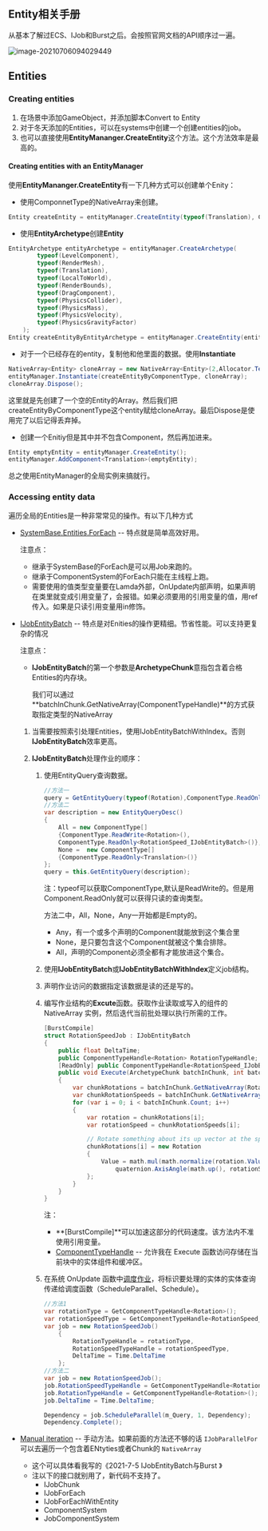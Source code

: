 ## Entity相关手册

从基本了解过ECS、IJob和Burst之后。会按照官网文档的API顺序过一遍。

![image-20210706094029449](C:\Users\lovel\AppData\Roaming\Typora\typora-user-images\image-20210706094029449.png)

## Entities

### Creating entities

1. 在场景中添加GameObject，并添加脚本Convert to Entity
2. 对于冬天添加的Entities，可以在systems中创建一个创建entities的job。
3. 也可以直接使用**EntityMananger.CreateEntity**这个方法。这个方法效率是最高的。

#### Creating entities with an EntityManager

使用**EntityMananger.CreateEntity**有一下几种方式可以创建单个Enity：

- 使用ComponnetType的NativeArray来创建。

```csharp
Entity createEntity = entityManager.CreateEntity(typeof(Translation), ComponentType.ReadOnly<Rotation>(), typeof(DragComponent));
```

- 使用**EntityArchetype**创建**Entity**

```csharp
EntityArchetype entityArchetype = entityManager.CreateArchetype(
        typeof(LevelComponent),
        typeof(RenderMesh),
        typeof(Translation),
        typeof(LocalToWorld),
        typeof(RenderBounds),
        typeof(DragComponent),
        typeof(PhysicsCollider),
        typeof(PhysicsMass),
        typeof(PhysicsVelocity),
        typeof(PhysicsGravityFactor)
    );
Entity createEntityByEntityArchetype = entityManager.CreateEntity(entityArchetype);
```

- 对于一个已经存在的entity，复制他和他里面的数据。使用**Instantiate**

```csharp
NativeArray<Entity> cloneArray = new NativeArray<Entity>(2,Allocator.Temp);
entityManager.Instantiate(createEntityByComponentType, cloneArray);
cloneArray.Dispose();
```

这里就是先创建了一个空的Entity的Array。然后我们把createEntityByComponentType这个entity赋给cloneArray。最后Dispose是使用完了以后记得丢弃掉。

- 创建一个Enitiy但是其中并不包含Component，然后再加进来。

```csharp
Entity emptyEntity = entityManager.CreateEntity();
entityManager.AddComponent<Translation>(emptyEntity);
```

总之使用EntityManager的全局实例来搞就行。

### Accessing entity data

遍历全局的Entities是一种非常常见的操作。有以下几种方式

- [SystemBase.Entities.ForEach](https://docs.unity3d.com/Packages/com.unity.entities@0.17/manual/entities_job_foreach.html) -- 特点就是简单高效好用。

  注意点：

  - 继承于SystemBase的ForEach是可以用Job来跑的。
  - 继承于ComponentSystem的ForEach只能在主线程上跑。
  - 需要使用的值类型变量要在Lamda外部，OnUpdate内部声明，如果声明在类里就变成引用变量了，会报错。如果必须要用的引用变量的值，用ref传入。如果是只读引用变量用in修饰。

- [IJobEntityBatch](https://docs.unity3d.com/Packages/com.unity.entities@0.17/manual/ecs_ijobentitybatch.html) -- 特点是对Enities的操作更精细。节省性能。可以支持更复杂的情况

  注意点：

  - **IJobEntityBatch**的第一个参数是**ArchetypeChunk**意指包含着合格Entities的内存块。

    我们可以通过**batchInChunk.GetNativeArray(ComponentTypeHandle)**的方式获取指定类型的NativeArray

  1. 当需要按照索引处理Entities，使用IJobEntityBatchWithIndex。否则**IJobEntityBatch**效率更高。

  2. **IJobEntityBatch**处理作业的顺序：

     1. 使用EntityQuery查询数据。

        ```csharp
        //方法一
        query = GetEntityQuery(typeof(Rotation),ComponentType.ReadOnly<RotationSpeed_IJobEntityBatch>(),ComponentType.Exclude<Translation>());
        //方法二
        var description = new EntityQueryDesc()
        {
        	All = new ComponentType[]
        	{ComponentType.ReadWrite<Rotation>(),
        	ComponentType.ReadOnly<RotationSpeed_IJobEntityBatch>()},
            None =  new ComponentType[]
            {ComponentType.ReadOnly<Translation>()}
        };
        query = this.GetEntityQuery(description);
        ```

        注：typeof可以获取ComponentType,默认是ReadWrite的。但是用Component.ReadOnly就可以获得只读的查询类型。

        方法二中，All，None，Any一开始都是Empty的。

        - Any，有一个或多个声明的Component就能放到这个集合里
        - None，是只要包含这个Component就被这个集合排除。
        - All，声明的Component必须全都有才能放进这个集合。

     2. 使用**IJobEntityBatch**或**IJobEntityBatchWithIndex**定义job结构。

     3. 声明作业访问的数据指定该数据是读的还是写的。

     4. 编写作业结构的**Excute**函数。获取作业读取或写入的组件的 NativeArray 实例，然后迭代当前批处理以执行所需的工作。

        ```csharp
        [BurstCompile]
        struct RotationSpeedJob : IJobEntityBatch
        {
            public float DeltaTime;
            public ComponentTypeHandle<Rotation> RotationTypeHandle;
            [ReadOnly] public ComponentTypeHandle<RotationSpeed_IJobEntityBatch> RotationSpeedTypeHandle;
            public void Execute(ArchetypeChunk batchInChunk, int batchIndex)
            {
                var chunkRotations = batchInChunk.GetNativeArray(RotationTypeHandle);
                var chunkRotationSpeeds = batchInChunk.GetNativeArray(RotationSpeedTypeHandle);
                for (var i = 0; i < batchInChunk.Count; i++)
                {
                    var rotation = chunkRotations[i];
                    var rotationSpeed = chunkRotationSpeeds[i];
        
                    // Rotate something about its up vector at the speed given by RotationSpeed_IJobChunk.
                    chunkRotations[i] = new Rotation
                    {
                        Value = math.mul(math.normalize(rotation.Value),
                            quaternion.AxisAngle(math.up(), rotationSpeed.RadiansPerSecond * DeltaTime))
                    };
                }
            }
        }
        ```

        注：

        - **[BurstCompile]**可以加速这部分的代码速度。该方法内不准使用引用变量。
        - [ComponentTypeHandle](https://docs.unity3d.com/Packages/com.unity.entities@0.17/api/Unity.Entities.ComponentTypeHandle-1.html) -- 允许我在 Execute 函数访问存储在当前块中的实体组件和缓冲区。

     5. 在系统 OnUpdate 函数中[调度作业](https://docs.unity3d.com/Packages/com.unity.entities@0.17/manual/ecs_ijobentitybatch.html#schedule-the-job)，将标识要处理的实体的实体查询传递给调度函数（ScheduleParallel、Schedule）。

        ```csharp
        //方法1
        var rotationType = GetComponentTypeHandle<Rotation>();
        var rotationSpeedType = GetComponentTypeHandle<RotationSpeed_IJobEntityBatch>(true);
        var job = new RotationSpeedJob()
            {
                RotationTypeHandle = rotationType,
                RotationSpeedTypeHandle = rotationSpeedType,
                DeltaTime = Time.DeltaTime
        	};
        //方法二
        var job = new RotationSpeedJob();
        job.RotationSpeedTypeHandle = GetComponentTypeHandle<RotationSpeed_IJobEntityBatch>(false);
        job.RotationTypeHandle = GetComponentTypeHandle<Rotation>();
        job.DeltaTime = Time.DeltaTime;
        
        Dependency = job.ScheduleParallel(m_Query, 1, Dependency);
        Dependency.Complete();
        ```

- [Manual iteration](https://docs.unity3d.com/Packages/com.unity.entities@0.17/manual/manual_iteration.html) -- 手动方法。如果前面的方法还不够的话 `IJobParallelFor` 可以去遍历一个包含着ENtyties或者Chunk的 `NativeArray` 

  - 这个可以具体看我写的《2021-7-5 IJobEntityBatch与Burst 》
  - 注以下的接口就别用了，新代码不支持了。
    - IJobChunk
    - IJobForEach
    - IJobForEachWithEntity
    - ComponentSystem
    - JobComponentSystem

  

